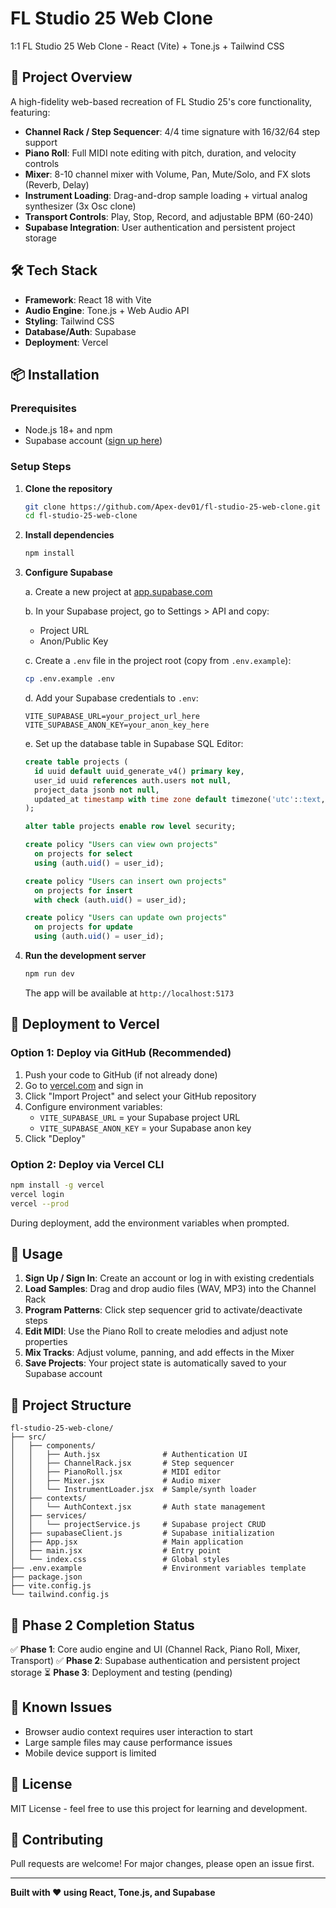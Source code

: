 # FL Studio 25 Web Clone

1:1 FL Studio 25 Web Clone - React (Vite) + Tone.js + Tailwind CSS

## 🎹 Project Overview

A high-fidelity web-based recreation of FL Studio 25's core functionality, featuring:

- **Channel Rack / Step Sequencer**: 4/4 time signature with 16/32/64 step support
- **Piano Roll**: Full MIDI note editing with pitch, duration, and velocity controls
- **Mixer**: 8-10 channel mixer with Volume, Pan, Mute/Solo, and FX slots (Reverb, Delay)
- **Instrument Loading**: Drag-and-drop sample loading + virtual analog synthesizer (3x Osc clone)
- **Transport Controls**: Play, Stop, Record, and adjustable BPM (60-240)
- **Supabase Integration**: User authentication and persistent project storage

## 🛠 Tech Stack

- **Framework**: React 18 with Vite
- **Audio Engine**: Tone.js + Web Audio API
- **Styling**: Tailwind CSS
- **Database/Auth**: Supabase
- **Deployment**: Vercel

## 📦 Installation

### Prerequisites
- Node.js 18+ and npm
- Supabase account ([sign up here](https://supabase.com))

### Setup Steps

1. **Clone the repository**
   ```bash
   git clone https://github.com/Apex-dev01/fl-studio-25-web-clone.git
   cd fl-studio-25-web-clone
   ```

2. **Install dependencies**
   ```bash
   npm install
   ```

3. **Configure Supabase**
   
   a. Create a new project at [app.supabase.com](https://app.supabase.com)
   
   b. In your Supabase project, go to Settings > API and copy:
      - Project URL
      - Anon/Public Key
   
   c. Create a `.env` file in the project root (copy from `.env.example`):
   ```bash
   cp .env.example .env
   ```
   
   d. Add your Supabase credentials to `.env`:
   ```env
   VITE_SUPABASE_URL=your_project_url_here
   VITE_SUPABASE_ANON_KEY=your_anon_key_here
   ```

   e. Set up the database table in Supabase SQL Editor:
   ```sql
   create table projects (
     id uuid default uuid_generate_v4() primary key,
     user_id uuid references auth.users not null,
     project_data jsonb not null,
     updated_at timestamp with time zone default timezone('utc'::text, now()) not null
   );

   alter table projects enable row level security;

   create policy "Users can view own projects" 
     on projects for select 
     using (auth.uid() = user_id);

   create policy "Users can insert own projects" 
     on projects for insert 
     with check (auth.uid() = user_id);

   create policy "Users can update own projects" 
     on projects for update 
     using (auth.uid() = user_id);
   ```

4. **Run the development server**
   ```bash
   npm run dev
   ```

   The app will be available at `http://localhost:5173`

## 🚀 Deployment to Vercel

### Option 1: Deploy via GitHub (Recommended)

1. Push your code to GitHub (if not already done)
2. Go to [vercel.com](https://vercel.com) and sign in
3. Click "Import Project" and select your GitHub repository
4. Configure environment variables:
   - `VITE_SUPABASE_URL` = your Supabase project URL
   - `VITE_SUPABASE_ANON_KEY` = your Supabase anon key
5. Click "Deploy"

### Option 2: Deploy via Vercel CLI

```bash
npm install -g vercel
vercel login
vercel --prod
```

During deployment, add the environment variables when prompted.

## 📖 Usage

1. **Sign Up / Sign In**: Create an account or log in with existing credentials
2. **Load Samples**: Drag and drop audio files (WAV, MP3) into the Channel Rack
3. **Program Patterns**: Click step sequencer grid to activate/deactivate steps
4. **Edit MIDI**: Use the Piano Roll to create melodies and adjust note properties
5. **Mix Tracks**: Adjust volume, panning, and add effects in the Mixer
6. **Save Projects**: Your project state is automatically saved to your Supabase account

## 🔧 Project Structure

```
fl-studio-25-web-clone/
├── src/
│   ├── components/
│   │   ├── Auth.jsx              # Authentication UI
│   │   ├── ChannelRack.jsx       # Step sequencer
│   │   ├── PianoRoll.jsx         # MIDI editor
│   │   ├── Mixer.jsx             # Audio mixer
│   │   └── InstrumentLoader.jsx  # Sample/synth loader
│   ├── contexts/
│   │   └── AuthContext.jsx       # Auth state management
│   ├── services/
│   │   └── projectService.js     # Supabase project CRUD
│   ├── supabaseClient.js         # Supabase initialization
│   ├── App.jsx                   # Main application
│   ├── main.jsx                  # Entry point
│   └── index.css                 # Global styles
├── .env.example                  # Environment variables template
├── package.json
├── vite.config.js
└── tailwind.config.js
```

## 🎯 Phase 2 Completion Status

✅ **Phase 1**: Core audio engine and UI (Channel Rack, Piano Roll, Mixer, Transport)
✅ **Phase 2**: Supabase authentication and persistent project storage
⏳ **Phase 3**: Deployment and testing (pending)

## 🐛 Known Issues

- Browser audio context requires user interaction to start
- Large sample files may cause performance issues
- Mobile device support is limited

## 📝 License

MIT License - feel free to use this project for learning and development.

## 🤝 Contributing

Pull requests are welcome! For major changes, please open an issue first.

---

**Built with ❤️ using React, Tone.js, and Supabase**
